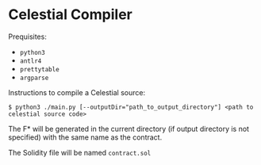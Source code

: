 # Celestial Compiler

Prequisites:
* `python3`
* `antlr4`
* `prettytable`
* `argparse`

Instructions to compile a Celestial source:
```
$ python3 ./main.py [--outputDir="path_to_output_directory"] <path to celestial source code>
```

The F* will be generated in the current directory (if output directory is not specified) with the same name as the contract.

The Solidity file will be named `contract.sol`